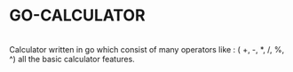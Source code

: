 # GO-CALCULATOR
<br>
Calculator written in go which consist of many operators like : ( +, -, *, /, %, ^) all the basic calculator features.